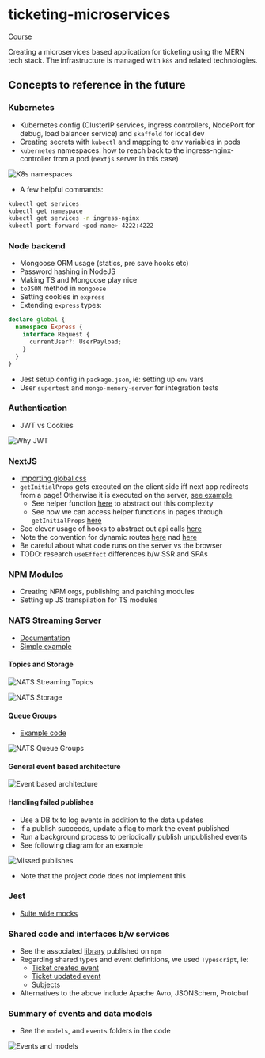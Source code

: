 # ticketing-microservices

[Course](https://www.udemy.com/course/microservices-with-node-js-and-react)

Creating a microservices based application for ticketing using the MERN tech stack. The infrastructure is managed with `k8s` and related technologies.

## Concepts to reference in the future

### Kubernetes

- Kubernetes config (ClusterIP services, ingress controllers, NodePort for debug, load balancer service) and `skaffold` for local dev
- Creating secrets with `kubectl` and mapping to env variables in pods
- `kubernetes` namespaces: how to reach back to the ingress-nginx-controller from a pod (`nextjs` server in this case)

![K8s namespaces](./assets/k8-namespace.png "namespaces")

- A few helpful commands:

```bash
kubectl get services
kubectl get namespace
kubectl get services -n ingress-nginx
kubectl port-forward <pod-name> 4222:4222
```

### Node backend

- Mongoose ORM usage (statics, pre save hooks etc)
- Password hashing in NodeJS
- Making TS and Mongoose play nice
- `toJSON` method in `mongoose`
- Setting cookies in `express`
- Extending `express` types:

```ts
declare global {
  namespace Express {
    interface Request {
      currentUser?: UserPayload;
    }
  }
}
```

- Jest setup config in `package.json`, ie: setting up `env` vars
- User `supertest` and `mongo-memory-server` for integration tests

### Authentication

- JWT vs Cookies

![Why JWT](./assets/jwt.jpg "jwt")

### NextJS

- [Importing global css](./client/pages/_app.js)
- `getInitialProps` gets executed on the client side iff next app redirects from a page! Otherwise it is executed on the server, [see example](https://github.com/mtanzim/ticketing-microservices/blob/2920efa4fdcee790d6145bab36f76281fe37a58a/client/pages/index.js#L12)
  - See helper function [here](https://github.com/mtanzim/ticketing-microservices/blob/cda21452e55b43af384f28f834205f5e5177080e/client/api/buildClient.js#L3) to abstract out this complexity
  - See how we can access helper functions in pages through `getInitialProps` [here](https://github.com/mtanzim/ticketing-microservices/blob/cda21452e55b43af384f28f834205f5e5177080e/client/pages/_app.js#L24)
- See clever usage of hooks to abstract out api calls [here](https://github.com/mtanzim/ticketing-microservices/blob/cda21452e55b43af384f28f834205f5e5177080e/client/hooks/useRequest.js#L4)
- Note the convention for dynamic routes [here](https://github.com/mtanzim/ticketing-microservices/blob/cda21452e55b43af384f28f834205f5e5177080e/client/pages/tickets/[ticketId].js#L12) nad [here](https://github.com/mtanzim/ticketing-microservices/blob/cda21452e55b43af384f28f834205f5e5177080e/client/pages/tickets/index.js#L24)
- Be careful about what code runs on the server vs the browser
- TODO: research `useEffect` differences b/w SSR and SPAs 

### NPM Modules

- Creating NPM orgs, publishing and patching modules
- Setting up JS transpilation for TS modules

### NATS Streaming Server

- [Documentation](https://github.com/nats-io/nats-streaming-server#nats-streaming-server)
- [Simple example](./nats-example/)

#### Topics and Storage

![NATS Streaming Topics](./assets/nats-topics.jpg "topics")

![NATS Storage](./assets/nats-storage.jpg "storage")

#### Queue Groups

- [Example code](https://github.com/mtanzim/ticketing-microservices/blob/f92a066ad6cc621fbf4741bf0b02e40a0f99f4f0/nats-example/src/listener.ts#L15)

![NATS Queue Groups](./assets/nats-queue-group.jpg "queue groups")

#### General event based architecture

![Event based architecture](./assets/event-arch.jpg "arch")

#### Handling failed publishes

- Use a DB tx to log events in addition to the data updates
- If a publish succeeds, update a flag to mark the event published
- Run a background process to periodically publish unpublished events
- See following diagram for an example

![Missed publishes](./assets/publish-fail.jpg "failed publish")

- Note that the project code does not implement this

### Jest

- [Suite wide mocks](https://github.com/mtanzim/ticketing-microservices/blob/ee2b110fddc9685afd2332dd8172e19cb9774b1b/tickets/src/test/setup.ts#L4)

### Shared code and interfaces b/w services

- See the associated [library](https://github.com/mtanzim/ticketing-microservices-common) published on `npm`
- Regarding shared types and event definitions, we used `Typescript`, ie:
  - [Ticket created event](https://github.com/mtanzim/ticketing-microservices/blob/07cb5822c1854b70db7b26e4d46f3479a40db155/src/events/ticket-created-event.ts#L3)
  - [Ticket updated event](https://github.com/mtanzim/ticketing-microservices/blob/07cb5822c1854b70db7b26e4d46f3479a40db155/src/events/ticket-updated-event.ts#L3)
  - [Subjects](https://github.com/mtanzim/ticketing-microservices/blob/07cb5822c1854b70db7b26e4d46f3479a40db155/src/events/subjects.ts#L1)
- Alternatives to the above include Apache Avro, JSONSchem, Protobuf

### Summary of events and data models

- See the `models`, and `events` folders in the code

![Events and models](./assets/events-summary.png "events and models")
